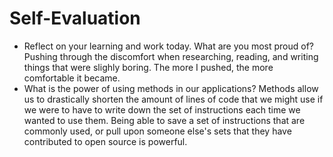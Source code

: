 # Self-Evaluation

- Reflect on your learning and work today. What are you most proud of?
    Pushing through the discomfort when researching, reading, and writing things that were slighly boring. The more I pushed, the more comfortable it became.
- What is the power of using methods in our applications?
    Methods allow us to drastically shorten the amount of lines of code that we might use if we were to have to write down the set of instructions each time we wanted to use them. Being able to save a set of instructions that are commonly used, or pull upon someone else's sets that they have contributed to open source is powerful.